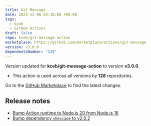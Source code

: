```yaml
---
title: Git Message
date: 2023-12-06 03:18:08 +00:00
tags:
  - kceb
  - GitHub Actions
draft: false
repo: kceb/git-message-action
marketplace: https://github.com/marketplace/actions/git-message
version: v3.0.0
dependentsNumber: "128"
---
```



Version updated for **kceb/git-message-action** to version **v3.0.0**.
- This action is used across all versions by **128** repositories.

Go to the [GitHub Marketplace](https://github.com/marketplace/actions/git-message) to find the latest changes.

## Release notes

- [Bump Action runtime to Node.js 20 from Node.js 16](https://github.com/kceb/git-message-action/commit/babc8c5d2650eff8f40ee1f18cdea61131ea5982)
- [Bump dependency `shescape` to v2.0.2](https://github.com/kceb/git-message-action/commit/f352de62d2a86eba7cd6d1de250acc0ce02f817c)
